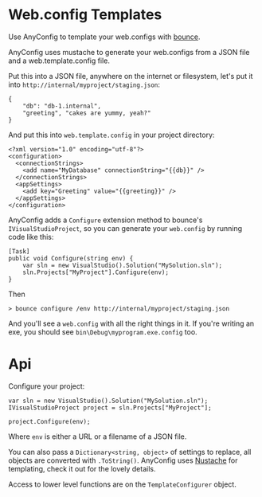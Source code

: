 # Web.config Templates

Use AnyConfig to template your web.configs with [bounce](https://github.com/refractalize/bounce).

AnyConfig uses mustache to generate your web.configs from a JSON file and a web.template.config file.

Put this into a JSON file, anywhere on the internet or filesystem, let's put it into `http://internal/myproject/staging.json`:

    {
        "db": "db-1.internal",
        "greeting", "cakes are yummy, yeah?"
    }

And put this into `web.template.config` in your project directory:

    <?xml version="1.0" encoding="utf-8"?>
    <configuration>
      <connectionStrings>
        <add name="MyDatabase" connectionString="{{db}}" />
      </connectionStrings>
      <appSettings>
        <add key="Greeting" value="{{greeting}}" />
      </appSettings>
    </configuration>

AnyConfig adds a `Configure` extension method to bounce's `IVisualStudioProject`, so you can generate your `web.config` by running code like this:

    [Task]
    public void Configure(string env) {
        var sln = new VisualStudio().Solution("MySolution.sln");
        sln.Projects["MyProject"].Configure(env);
    }

Then

    > bounce configure /env http://internal/myproject/staging.json

And you'll see a `web.config` with all the right things in it. If you're writing an exe, you should see `bin\Debug\myprogram.exe.config` too.

# Api

Configure your project:

    var sln = new VisualStudio().Solution("MySolution.sln");
    IVisualStudioProject project = sln.Projects["MyProject"];

    project.Configure(env);

Where `env` is either a URL or a filename of a JSON file.

You can also pass a `Dictionary<string, object>` of settings to replace, all objects are converted with `.ToString()`. AnyConfig uses [Nustache](https://github.com/jdiamond/Nustache) for templating, check it out for the lovely details.

Access to lower level functions are on the `TemplateConfigurer` object.
